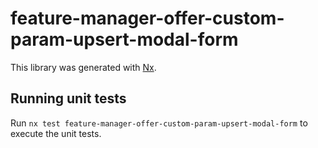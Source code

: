 # feature-manager-offer-custom-param-upsert-modal-form

This library was generated with [Nx](https://nx.dev).

## Running unit tests

Run `nx test feature-manager-offer-custom-param-upsert-modal-form` to execute the unit tests.
